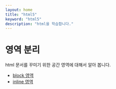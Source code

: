 ```yaml
---
layout: home
title: "html5"
keyword: "html5"
description: "html을 학습합니다."
---
```


# 영역 분리
html 문서를 꾸미기 위한 공간 영역에 대해서 알아 봅니다.

* [block 영역](div)
* [inline 영역](span)

